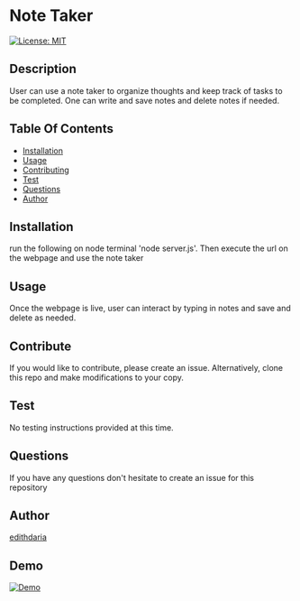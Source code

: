 
  
# Note Taker

[![License: MIT](https://img.shields.io/badge/License-MIT-yellow.svg)](https://opensource.org/licenses/MIT)

## Description
User can use a note taker to organize thoughts and keep track of tasks to be completed. One can write and save notes and delete notes if needed.

## Table Of Contents
* [Installation](#Installation)
* [Usage](#Usage)
* [Contributing](#Contributing)
* [Test](#Test)
* [Questions](#Questions)
* [Author](#Author)


## Installation
run the following on node terminal 'node server.js'. Then execute the url on the webpage and use the note taker

## Usage
Once the webpage is live, user can interact by typing in notes and save and delete as needed.

## Contribute
If you would like to contribute, please create an issue. Alternatively, clone this repo and make modifications to your copy.

## Test
No testing instructions provided at this time.

## Questions

If you have any questions don't hesitate to create an issue for this repository 

## Author
[edithdaria](https://github.com/edithdaria)

## Demo
[![Demo](./assets/readme_generator.gif)](https://youtu.be/HW85lfWFo-g)

